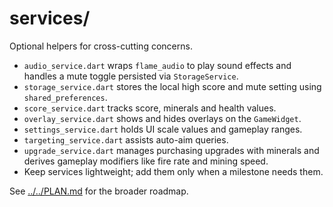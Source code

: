 # services/

Optional helpers for cross-cutting concerns.

- `audio_service.dart` wraps `flame_audio` to play sound effects and
  handles a mute toggle persisted via `StorageService`.
- `storage_service.dart` stores the local high score and mute setting using
  `shared_preferences`.
- `score_service.dart` tracks score, minerals and health values.
- `overlay_service.dart` shows and hides overlays on the `GameWidget`.
- `settings_service.dart` holds UI scale values and gameplay ranges.
- `targeting_service.dart` assists auto-aim queries.
- `upgrade_service.dart` manages purchasing upgrades with minerals and
  derives gameplay modifiers like fire rate and mining speed.
- Keep services lightweight; add them only when a milestone needs them.

See [../../PLAN.md](../../PLAN.md) for the broader roadmap.
